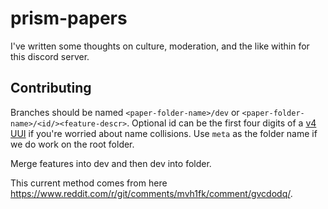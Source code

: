 # prism-papers

I've written some thoughts on culture, moderation, and the like within for this discord server.

## Contributing

Branches should be named `<paper-folder-name>/dev` or `<paper-folder-name>/<id/><feature-descr>`.
Optional id can be the first four digits of a [v4 UUI](https://www.uuidgenerator.net/) if you're worried about name collisions.
Use `meta` as the folder name if we do work on the root folder.

Merge features into dev and then dev into folder.

This current method comes from here https://www.reddit.com/r/git/comments/mvh1fk/comment/gvcdodq/.
